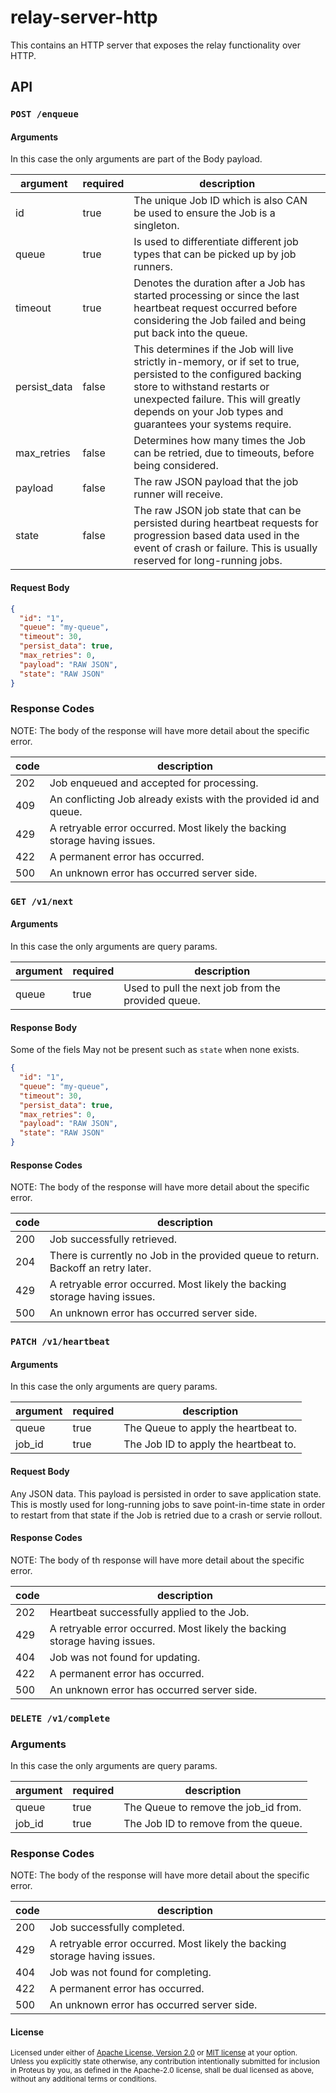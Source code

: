 # relay-server-http

This contains an HTTP server that exposes the relay functionality over HTTP.

## API

### `POST /enqueue`

#### Arguments
In this case the only arguments are part of the Body payload.

| argument     | required | description                                                                                                                                                                                                                                          |
|--------------|----------|------------------------------------------------------------------------------------------------------------------------------------------------------------------------------------------------------------------------------------------------------|
| id           | true     | The unique Job ID which is also CAN be used to ensure the Job is a singleton.                                                                                                                                                                        |
| queue        | true     | Is used to differentiate different job types that can be picked up by job runners.                                                                                                                                                                   |
| timeout      | true     | Denotes the duration after a Job has started processing or since the last heartbeat request occurred before considering the Job failed and being put back into the queue.                                                                            |
| persist_data | false    | This determines if the Job will live strictly in-memory, or if set to true, persisted to the configured backing store to withstand restarts or unexpected failure. This will greatly depends on your Job types and guarantees your systems require.  |
| max_retries  | false    | Determines how many times the Job can be retried, due to timeouts, before being considered.                                                                                                                                                          |
| payload      | false    | The raw JSON payload that the job runner will receive.                                                                                                                                                                                               |
| state        | false    | The raw JSON job state that can be persisted during heartbeat requests for progression based data used in the event of crash or failure. This is usually reserved for long-running jobs.                                                             |

#### Request Body
```json
{
  "id": "1",
  "queue": "my-queue",
  "timeout": 30,
  "persist_data": true,
  "max_retries": 0,
  "payload": "RAW JSON",
  "state": "RAW JSON"
}
```

### Response Codes

NOTE: The body of the response will have more detail about the specific error.

| code  | description                                                                 |
|-------|-----------------------------------------------------------------------------|
| 202   | Job enqueued and accepted for processing.                                   |
| 409   | An conflicting Job already exists with the provided id and queue.           |
| 429   | A retryable error occurred. Most likely the backing storage having issues.  |
| 422   | A permanent error has occurred.                                             |
| 500   | An unknown error has occurred server side.                                  |



### `GET /v1/next`

#### Arguments
In this case the only arguments are query params.

| argument | required | description                                        |
|----------|----------|----------------------------------------------------|
| queue    | true     | Used to pull the next job from the provided queue. |

#### Response Body
Some of the fiels May not be present such as `state` when none exists.
```json
{
  "id": "1",
  "queue": "my-queue",
  "timeout": 30,
  "persist_data": true,
  "max_retries": 0,
  "payload": "RAW JSON",
  "state": "RAW JSON"
}
```

#### Response Codes
NOTE: The body of the response will have more detail about the specific error.

| code | description                                                                        |
|------|------------------------------------------------------------------------------------|
| 200  | Job successfully retrieved.                                                        |
| 204  | There is currently no Job in the provided queue to return. Backoff an retry later. |
| 429  | A retryable error occurred. Most likely the backing storage having issues.         |
| 500  | An unknown error has occurred server side.                                         |



### `PATCH /v1/heartbeat`

#### Arguments

In this case the only arguments are query params.

| argument | required | description                           |
|----------|----------|---------------------------------------|
| queue    | true     | The Queue to apply the heartbeat to.  |
| job_id   | true     | The Job ID to apply the heartbeat to. |

#### Request Body
Any JSON data. This payload is persisted in order to save application state.
This is mostly used for long-running jobs to save point-in-time state in order
to restart from that state if the Job is retried due to a crash or servie rollout.

#### Response Codes
NOTE: The body of th response will have more detail about the specific error.

| code  | description                                                                |
|-------|----------------------------------------------------------------------------|
| 202   | Heartbeat successfully applied to the Job.                                 |
| 429   | A retryable error occurred. Most likely the backing storage having issues. |
| 404   | Job was not found for updating.                                            |
| 422   | A permanent error has occurred.                                            |
| 500   | An unknown error has occurred server side.                                 |


### `DELETE /v1/complete`

### Arguments

In this case the only arguments are query params.

| argument | required | description                          |
|----------|----------|--------------------------------------|
| queue    | true     | The Queue to remove the job_id from. |
| job_id   | true     | The Job ID to remove from the queue. |

### Response Codes

NOTE: The body of the response will have more detail about the specific error.

| code  | description                                                                 |
|-------|-----------------------------------------------------------------------------|
| 200   | Job successfully completed.                                                 |
| 429   | A retryable error occurred. Most likely the backing storage having issues.  |
| 404   | Job was not found for completing.                                           |
| 422   | A permanent error has occurred.                                             |
| 500   | An unknown error has occurred server side.                                  |

#### License

<sup>
Licensed under either of <a href="LICENSE-APACHE">Apache License, Version
2.0</a> or <a href="LICENSE-MIT">MIT license</a> at your option.
</sup>

<br>

<sub>
Unless you explicitly state otherwise, any contribution intentionally submitted
for inclusion in Proteus by you, as defined in the Apache-2.0 license, shall be
dual licensed as above, without any additional terms or conditions.
</sub>
